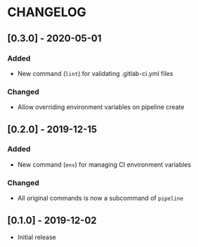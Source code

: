 # CHANGELOG

## [0.3.0] - 2020-05-01
### Added
- New command (`lint`) for validating .gitlab-ci.yml files

### Changed
- Allow overriding environment variables on pipeline create

## [0.2.0] - 2019-12-15
### Added
- New command (`env`) for managing CI environment variables

### Changed
- All original commands is now a subcommand of `pipeline`

## [0.1.0] - 2019-12-02
- Initial release
